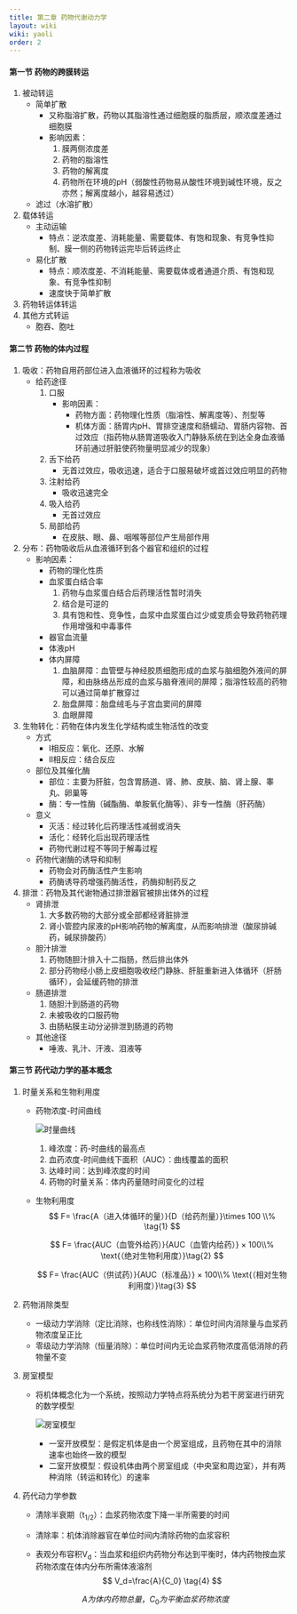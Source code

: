 ```yaml
---
title: 第二章 药物代谢动力学
layout: wiki
wiki: yaoli
order: 2
---
```


#### 第一节 药物的跨膜转运

1. 被动转运
   + 简单扩散
     + 又称脂溶扩散，药物以其脂溶性通过细胞膜的脂质层，顺浓度差通过细胞膜
     + 影响因素：
       1. 膜两侧浓度差
       2. 药物的脂溶性
       3. 药物的解离度
       4. 药物所在环境的pH（弱酸性药物易从酸性环境到碱性环境，反之亦然；解离度越小，越容易透过） 
   + 滤过（水溶扩散）
   <!--more-->
2. 载体转运
   + 主动运输
     + 特点：逆浓度差、消耗能量、需要载体、有饱和现象、有竞争性抑制、膜一侧的药物转运完毕后转运终止
   + 易化扩散
     + 特点：顺浓度差、不消耗能量、需要载体或者通道介质、有饱和现象、有竞争性抑制
     + 速度快于简单扩散
3. 药物转运体转运
4. 其他方式转运
   + 胞吞、胞吐

#### 第二节 药物的体内过程

1. 吸收：药物自用药部位进入血液循环的过程称为吸收
   + 给药途径
     1. 口服
        + 影响因素：
          + 药物方面：药物理化性质（脂溶性、解离度等）、剂型等
          + 机体方面：肠胃内pH、胃排空速度和肠蠕动、胃肠内容物、首过效应（指药物从肠胃道吸收入门静脉系统在到达全身血液循环前通过肝脏使药物量明显减少的现象）
     2. 舌下给药
        + 无首过效应，吸收迅速，适合于口服易破坏或首过效应明显的药物
     3. 注射给药
        + 吸收迅速完全
     4. 吸入给药
        + 无首过效应
     5. 局部给药
        + 在皮肤、眼、鼻、咽喉等部位产生局部作用
2. 分布：药物吸收后从血液循环到各个器官和组织的过程
   + 影响因素：
     + 药物的理化性质
     + 血浆蛋白结合率
       1. 药物与血浆蛋白结合后药理活性暂时消失
       2. 结合是可逆的
       3. 具有饱和性、竞争性，血浆中血浆蛋白过少或变质会导致药物药理作用增强和中毒事件
     + 器官血流量
     + 体液pH
     + 体内屏障
       1. 血脑屏障：血管壁与神经胶质细胞形成的血浆与脑细胞外液间的屏障，和由脉络丛形成的血浆与脑脊液间的屏障；脂溶性较高的药物可以通过简单扩散穿过
       2. 胎盘屏障：胎盘绒毛与子宫血窦间的屏障
       3. 血眼屏障
3. 生物转化：药物在体内发生化学结构或生物活性的改变
   + 方式
     + Ⅰ相反应：氧化、还原、水解
     + Ⅱ相反应：结合反应
   + 部位及其催化酶
     + 部位：主要为肝脏，包含胃肠道、肾、肺、皮肤、脑、肾上腺、睾丸、卵巢等
     + 酶：专一性酶（碱酯酶、单胺氧化酶等）、非专一性酶（肝药酶）
   + 意义
     + 灭活：经过转化后药理活性减弱或消失
     + 活化：经转化后出现药理活性
     + 药物代谢过程不等同于解毒过程
   + 药物代谢酶的诱导和抑制
     + 药物会对药酶活性产生影响
     + 药酶诱导药增强药酶活性，药酶抑制药反之
4. 排泄：药物及其代谢物通过排泄器官被排出体外的过程
   + 肾排泄
     1. 大多数药物的大部分或全部都经肾脏排泄
     2. 肾小管腔内尿液的pH影响药物的解离度，从而影响排泄（酸尿排碱药，碱尿排酸药）
   + 胆汁排泄
     1. 药物随胆汁排入十二指肠，然后排出体外
     2. 部分药物经小肠上皮细胞吸收经门静脉、肝脏重新进入体循环（肝肠循环），会延缓药物的排泄
   + 肠道排泄
     1. 随胆汁到肠道的药物
     2. 未被吸收的口服药物
     3. 由肠粘膜主动分泌排泄到肠道的药物
   + 其他途径
     + 唾液、乳汁、汗液、泪液等

#### 第三节 药代动力学的基本概念

1. 时量关系和生物利用度

   + 药物浓度-时间曲线

     ![时量曲线](https://www.hualigs.cn/image/60547e68af1bc.jpg)

     1. 峰浓度：药-时曲线的最高点
     2. 血药浓度-时间曲线下面积（AUC）：曲线覆盖的面积 
     3. 达峰时间：达到峰浓度的时间
     4. 药物的时量关系：体内药量随时间变化的过程

   + 生物利用度
     $$
     F=	\frac{A（进入体循环的量）}{D（给药剂量）}\times 100 \\% \tag{1}
     $$

     $$
     F=	\frac{AUC（血管外给药）}{AUC（血管内给药）} × 100\\%  \text{（绝对生物利用度）}\tag{2}
     $$

     $$
     F=	\frac{AUC（供试药）}{AUC（标准品）} × 100\\%  \text{（相对生物利用度）}\tag{3}
     $$

2. 药物消除类型

   + 一级动力学消除（定比消除，也称线性消除）：单位时间内消除量与血浆药物浓度呈正比
   + 零级动力学消除（恒量消除）：单位时间内无论血浆药物浓度高低消除的药物量不变

3. 房室模型

   + 将机体概念化为一个系统，按照动力学特点将系统分为若干房室进行研究的数学模型

     ![房室模型](https://www.hualigs.cn/image/6054c32e8296a.jpg)

     + 一室开放模型：是假定机体是由一个房室组成，且药物在其中的消除速率也始终一致的模型
     + 二室开放模型：假设机体由两个房室组成（中央室和周边室），并有两种消除（转运和转化）的速率

4. 药代动力学参数

   + 清除半衰期（t<sub>1/2</sub>）：血浆药物浓度下降一半所需要的时间

   + 清除率：机体消除器官在单位时间内清除药物的血浆容积

   + 表观分布容积V<sub>d</sub>：当血浆和组织内药物分布达到平衡时，体内药物按血浆药物浓度在体内分布所需体液溶剂
     $$
     V_d=\frac{A}{C_0} \tag{4}
     $$

   $$
   A为体内药物总量，C_0为平衡血浆药物浓度
   $$

